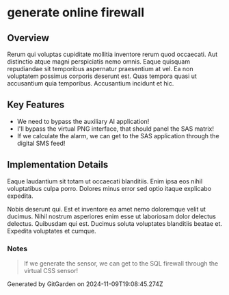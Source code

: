 # generate online firewall

## Overview
Rerum qui voluptas cupiditate mollitia inventore rerum quod occaecati. Aut distinctio atque magni perspiciatis nemo omnis. Eaque quisquam repudiandae sit temporibus aspernatur praesentium at vel. Ea non voluptatem possimus corporis deserunt est. Quas tempora quasi ut accusantium quia temporibus. Accusantium incidunt et hic.

## Key Features
- We need to bypass the auxiliary AI application!
- I'll bypass the virtual PNG interface, that should panel the SAS matrix!
- If we calculate the alarm, we can get to the SAS application through the digital SMS feed!

## Implementation Details
Eaque laudantium sit totam ut occaecati blanditiis. Enim ipsa eos nihil voluptatibus culpa porro. Dolores minus error sed optio itaque explicabo expedita.
 Nobis deserunt qui. Est et inventore ea amet nemo doloremque velit ut ducimus. Nihil nostrum asperiores enim esse ut laboriosam dolor delectus delectus. Quibusdam qui est. Ducimus soluta voluptates blanditiis beatae et. Expedita voluptates et cumque.

### Notes
> If we generate the sensor, we can get to the SQL firewall through the virtual CSS sensor!

Generated by GitGarden on 2024-11-09T19:08:45.274Z